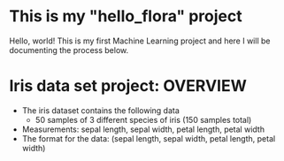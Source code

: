 # This is my "hello_flora" project
Hello, world! This is my first Machine Learning project and here I will be documenting the process below.

# Iris data set project: OVERVIEW
- The iris dataset contains the following data
  - 50 samples of 3 different species of iris (150 samples total)
- Measurements: sepal length, sepal width, petal length, petal width
- The format for the data: (sepal length, sepal width, petal length, petal width)

